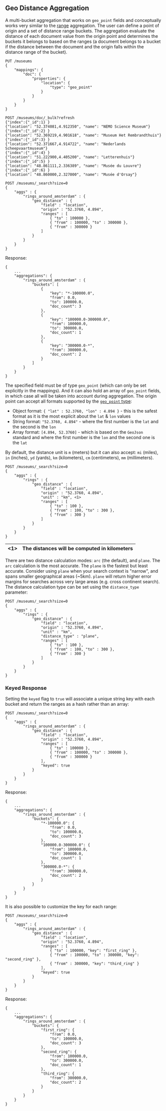 ## Geo Distance Aggregation

A multi-bucket aggregation that works on `geo_point` fields and conceptually works very similar to the [range](search-aggregations-bucket-range-aggregation.html) aggregation. The user can define a point of origin and a set of distance range buckets. The aggregation evaluate the distance of each document value from the origin point and determines the buckets it belongs to based on the ranges (a document belongs to a bucket if the distance between the document and the origin falls within the distance range of the bucket).
    
    
    PUT /museums
    {
        "mappings": {
            "doc": {
                "properties": {
                    "location": {
                        "type": "geo_point"
                    }
                }
            }
        }
    }
    
    POST /museums/doc/_bulk?refresh
    {"index":{"_id":1} }
    {"location": "52.374081,4.912350", "name": "NEMO Science Museum"}
    {"index":{"_id":2} }
    {"location": "52.369219,4.901618", "name": "Museum Het Rembrandthuis"}
    {"index":{"_id":3} }
    {"location": "52.371667,4.914722", "name": "Nederlands Scheepvaartmuseum"}
    {"index":{"_id":4} }
    {"location": "51.222900,4.405200", "name": "Letterenhuis"}
    {"index":{"_id":5} }
    {"location": "48.861111,2.336389", "name": "Musée du Louvre"}
    {"index":{"_id":6} }
    {"location": "48.860000,2.327000", "name": "Musée d'Orsay"}
    
    POST /museums/_search?size=0
    {
        "aggs" : {
            "rings_around_amsterdam" : {
                "geo_distance" : {
                    "field" : "location",
                    "origin" : "52.3760, 4.894",
                    "ranges" : [
                        { "to" : 100000 },
                        { "from" : 100000, "to" : 300000 },
                        { "from" : 300000 }
                    ]
                }
            }
        }
    }

Response:
    
    
    {
        ...
        "aggregations": {
            "rings_around_amsterdam" : {
                "buckets": [
                    {
                        "key": "*-100000.0",
                        "from": 0.0,
                        "to": 100000.0,
                        "doc_count": 3
                    },
                    {
                        "key": "100000.0-300000.0",
                        "from": 100000.0,
                        "to": 300000.0,
                        "doc_count": 1
                    },
                    {
                        "key": "300000.0-*",
                        "from": 300000.0,
                        "doc_count": 2
                    }
                ]
            }
        }
    }

The specified field must be of type `geo_point` (which can only be set explicitly in the mappings). And it can also hold an array of `geo_point` fields, in which case all will be taken into account during aggregation. The origin point can accept all formats supported by the [`geo_point` type](geo-point.html):

  * Object format: `{ "lat" : 52.3760, "lon" : 4.894 }` \- this is the safest format as it is the most explicit about the `lat` & `lon` values 
  * String format: `"52.3760, 4.894"` \- where the first number is the `lat` and the second is the `lon`
  * Array format: `[4.894, 52.3760]` \- which is based on the `GeoJson` standard and where the first number is the `lon` and the second one is the `lat`



By default, the distance unit is `m` (meters) but it can also accept: `mi` (miles), `in` (inches), `yd` (yards), `km` (kilometers), `cm` (centimeters), `mm` (millimeters).
    
    
    POST /museums/_search?size=0
    {
        "aggs" : {
            "rings" : {
                "geo_distance" : {
                    "field" : "location",
                    "origin" : "52.3760, 4.894",
                    "unit" : "km", <1>
                    "ranges" : [
                        { "to" : 100 },
                        { "from" : 100, "to" : 300 },
                        { "from" : 300 }
                    ]
                }
            }
        }
    }

<1>| The distances will be computed in kilometers     
---|---  
  
There are two distance calculation modes: `arc` (the default), and `plane`. The `arc` calculation is the most accurate. The `plane` is the fastest but least accurate. Consider using `plane` when your search context is "narrow", and spans smaller geographical areas (~5km). `plane` will return higher error margins for searches across very large areas (e.g. cross continent search). The distance calculation type can be set using the `distance_type` parameter:
    
    
    POST /museums/_search?size=0
    {
        "aggs" : {
            "rings" : {
                "geo_distance" : {
                    "field" : "location",
                    "origin" : "52.3760, 4.894",
                    "unit" : "km",
                    "distance_type" : "plane",
                    "ranges" : [
                        { "to" : 100 },
                        { "from" : 100, "to" : 300 },
                        { "from" : 300 }
                    ]
                }
            }
        }
    }

### Keyed Response

Setting the `keyed` flag to `true` will associate a unique string key with each bucket and return the ranges as a hash rather than an array:
    
    
    POST /museums/_search?size=0
    {
        "aggs" : {
            "rings_around_amsterdam" : {
                "geo_distance" : {
                    "field" : "location",
                    "origin" : "52.3760, 4.894",
                    "ranges" : [
                        { "to" : 100000 },
                        { "from" : 100000, "to" : 300000 },
                        { "from" : 300000 }
                    ],
                    "keyed": true
                }
            }
        }
    }

Response:
    
    
    {
        ...
        "aggregations": {
            "rings_around_amsterdam" : {
                "buckets": {
                    "*-100000.0": {
                        "from": 0.0,
                        "to": 100000.0,
                        "doc_count": 3
                    },
                    "100000.0-300000.0": {
                        "from": 100000.0,
                        "to": 300000.0,
                        "doc_count": 1
                    },
                    "300000.0-*": {
                        "from": 300000.0,
                        "doc_count": 2
                    }
                }
            }
        }
    }

It is also possible to customize the key for each range:
    
    
    POST /museums/_search?size=0
    {
        "aggs" : {
            "rings_around_amsterdam" : {
                "geo_distance" : {
                    "field" : "location",
                    "origin" : "52.3760, 4.894",
                    "ranges" : [
                        { "to" : 100000, "key": "first_ring" },
                        { "from" : 100000, "to" : 300000, "key": "second_ring" },
                        { "from" : 300000, "key": "third_ring" }
                    ],
                    "keyed": true
                }
            }
        }
    }

Response:
    
    
    {
        ...
        "aggregations": {
            "rings_around_amsterdam" : {
                "buckets": {
                    "first_ring": {
                        "from": 0.0,
                        "to": 100000.0,
                        "doc_count": 3
                    },
                    "second_ring": {
                        "from": 100000.0,
                        "to": 300000.0,
                        "doc_count": 1
                    },
                    "third_ring": {
                        "from": 300000.0,
                        "doc_count": 2
                    }
                }
            }
        }
    }
